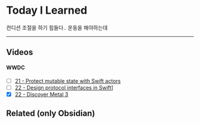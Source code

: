 # Today I Learned
컨디션 조절을 하기 힘들다.. 
운동을 해야하는데

---

## Videos
#### WWDC
- [ ] [21 - Protect mutable state with Swift actors](https://developer.apple.com/videos/play/wwdc2021/10133/)
- [ ] [22 - Design protocol interfaces in Swift](https://developer.apple.com/videos/play/wwdc2022/110353/)]
- [x] [22 - Discover Metal 3](https://developer.apple.com/videos/play/wwdc2022/10066/)

## Related (only Obsidian)